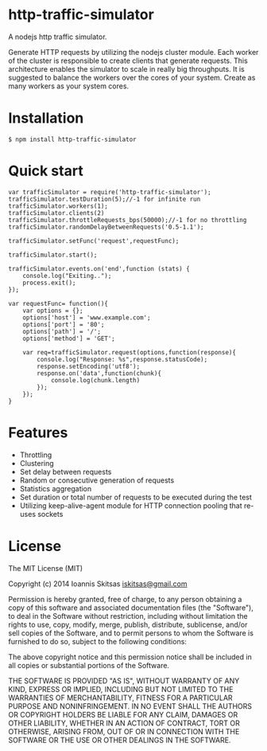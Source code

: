 http-traffic-simulator
======================

A nodejs http traffic simulator.

Generate HTTP requests by utilizing the nodejs cluster module. Each worker of the cluster is responsible to create clients that generate requests. This architecture enables the simulator to scale in really big throughputs. It is suggested to balance the workers over the cores of your system. Create as many workers as your system cores.


Installation
============

    $ npm install http-traffic-simulator

Quick start
===========
    var trafficSimulator = require('http-traffic-simulator');
    trafficSimulator.testDuration(5);//-1 for infinite run
    trafficSimulator.workers(1);
    trafficSimulator.clients(2)
    trafficSimulator.throttleRequests_bps(50000);//-1 for no throttling
    trafficSimulator.randomDelayBetweenRequests('0.5-1.1');

    trafficSimulator.setFunc('request',requestFunc);

    trafficSimulator.start();

    trafficSimulator.events.on('end',function (stats) {
        console.log("Exiting..");
        process.exit();
    });

    var requestFunc= function(){
        var options = {};
        options['host'] = 'www.example.com';
        options['port'] = '80';
        options['path'] = '/';
        options['method'] = 'GET';

        var req=trafficSimulator.request(options,function(response){
            console.log("Response: %s",response.statusCode);
            response.setEncoding('utf8');
            response.on('data',function(chunk){
                console.log(chunk.length)
            });
        });
    }


Features
========
* Throttling
* Clustering
* Set delay between requests
* Random or consecutive generation of requests
* Statistics aggregation
* Set duration or total number of requests to be executed during the test
* Utilizing keep-alive-agent module for HTTP connection pooling that re-uses sockets

License
=======
The MIT License (MIT)

Copyright (c) 2014 Ioannis Skitsas iskitsas@gmail.com

Permission is hereby granted, free of charge, to any person obtaining a copy
of this software and associated documentation files (the "Software"), to deal
in the Software without restriction, including without limitation the rights
to use, copy, modify, merge, publish, distribute, sublicense, and/or sell
copies of the Software, and to permit persons to whom the Software is
furnished to do so, subject to the following conditions:

The above copyright notice and this permission notice shall be included in
all copies or substantial portions of the Software.

THE SOFTWARE IS PROVIDED "AS IS", WITHOUT WARRANTY OF ANY KIND, EXPRESS OR
IMPLIED, INCLUDING BUT NOT LIMITED TO THE WARRANTIES OF MERCHANTABILITY,
FITNESS FOR A PARTICULAR PURPOSE AND NONINFRINGEMENT. IN NO EVENT SHALL THE
AUTHORS OR COPYRIGHT HOLDERS BE LIABLE FOR ANY CLAIM, DAMAGES OR OTHER
LIABILITY, WHETHER IN AN ACTION OF CONTRACT, TORT OR OTHERWISE, ARISING FROM,
OUT OF OR IN CONNECTION WITH THE SOFTWARE OR THE USE OR OTHER DEALINGS IN
THE SOFTWARE.